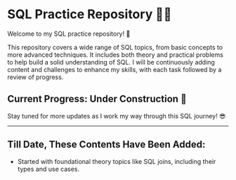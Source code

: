 # SQL Practice Repository 🚧🔧

Welcome to my SQL practice repository! 🎉

This repository covers a wide range of SQL topics, from basic concepts to more advanced techniques. It includes both theory and practical problems to help build a solid understanding of SQL. I will be continuously adding content and challenges to enhance my skills, with each task followed by a review of progress.

## Current Progress: Under Construction 🚧

Stay tuned for more updates as I work my way through this SQL journey! 😎

---

## Till Date, These Contents Have Been Added:
- Started with foundational theory topics like SQL joins, including their types and use cases.
